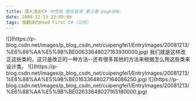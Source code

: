 ```yaml
---
title: 深入浅出C# 中文版 图文皆译 第三章 page108
date: 2008-12-13 22:05:00
tags: 我翻译的Head First C#（习作）
---
```

<?xml:namespace prefix = o ns = "urn:schemas-microsoft-com:office:office" />

![](https://p-blog.csdn.net/images/p_blog_csdn_net/cuipengfei1/EntryImages/20081213/%E6%88%AA%E5%9B%BE00633648027163930000.jpg)

我们就是这样改正这些类的。这只是改正的一种方法--还有很多其他的方法来根据怎么用这些类来设计类。

![](https://p-blog.csdn.net/images/p_blog_csdn_net/cuipengfei1/EntryImages/20081213/%E6%88%AA%E5%9B%BE01633648027164086250.jpg)

![](https://p-blog.csdn.net/images/p_blog_csdn_net/cuipengfei1/EntryImages/20081213/%E6%88%AA%E5%9B%BE02633648027165180000.jpg)



